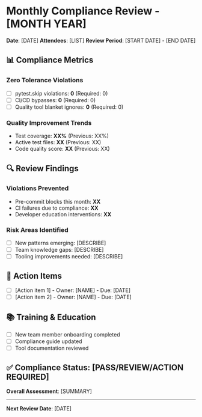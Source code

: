 # Monthly Compliance Review - [MONTH YEAR]

**Date**: [DATE]
**Attendees**: [LIST]
**Review Period**: [START DATE] - [END DATE]

## 📊 Compliance Metrics

### Zero Tolerance Violations
- [ ] pytest.skip violations: **0** (Required: 0)
- [ ] CI/CD bypasses: **0** (Required: 0)
- [ ] Quality tool blanket ignores: **0** (Required: 0)

### Quality Improvement Trends
- Test coverage: **XX%** (Previous: XX%)
- Active test files: **XX** (Previous: XX)
- Code quality score: **XX** (Previous: XX)

## 🔍 Review Findings

### Violations Prevented
- Pre-commit blocks this month: **XX**
- CI failures due to compliance: **XX**
- Developer education interventions: **XX**

### Risk Areas Identified
- [ ] New patterns emerging: [DESCRIBE]
- [ ] Team knowledge gaps: [DESCRIBE]
- [ ] Tooling improvements needed: [DESCRIBE]

## 🎯 Action Items

- [ ] [Action item 1] - Owner: [NAME] - Due: [DATE]
- [ ] [Action item 2] - Owner: [NAME] - Due: [DATE]

## 📚 Training & Education

- [ ] New team member onboarding completed
- [ ] Compliance guide updated
- [ ] Tool documentation reviewed

## ✅ Compliance Status: [PASS/REVIEW/ACTION REQUIRED]

**Overall Assessment**: [SUMMARY]

---
**Next Review Date**: [DATE]

